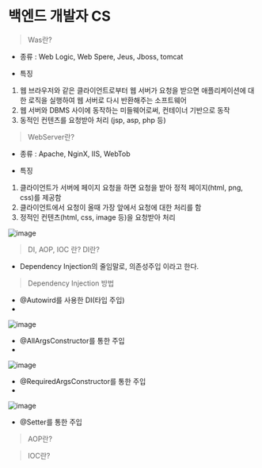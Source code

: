 # 백엔드 개발자 CS
> Was란?
- 종류 : Web Logic, Web Spere, Jeus, Jboss, tomcat

- 특징
1. 웹 브라우저와 같은 클라이언트로부터 웹 서버가 요청을 받으면 애플리케이션에 대한 로직을 실행하여 웹 서버로 다시 반환해주는 소프트웨어
2. 웹 서버와 DBMS 사이에 동작하는 미들웨어로써, 컨테이너 기반으로 동작
3. 동적인 컨텐츠를 요청받아 처리 (jsp, asp, php 등)

> WebServer란?

- 종류 : Apache, NginX, IIS, WebTob

- 특징
1. 클라이언트가 서버에 페이지 요청을 하면 요청을 받아 정적 페이지(html, png, css)를 제공함
2. 클라이언트에서 요청이 올때 가장 앞에서 요청에 대한 처리를 함
3. 정적인 컨텐츠(html, css, image 등)을 요청받아 처리

![image](https://user-images.githubusercontent.com/37327676/177281162-a244f024-29bb-4e04-8a73-de5199d93fbe.png)

> DI, AOP, IOC 란?
> DI란?
- Dependency Injection의 줄임말로, 의존성주입 이라고 한다.

> Dependency Injection 방법
- @Autowird를 사용한 DI(타입 주입)
- 
![image](https://user-images.githubusercontent.com/37327676/177284698-66e419eb-3fc7-470c-8e1a-d4320516a1c0.png)

- @AllArgsConstructor를 통한 주입
- 
![image](https://user-images.githubusercontent.com/37327676/177284776-705616ea-4520-46b1-84da-2db4498f40a9.png)

- @RequiredArgsConstructor를 통한 주입
- 
![image](https://user-images.githubusercontent.com/37327676/177283017-087062ec-ad75-44fc-aefd-2ad76968a384.png)

- @Setter를 통한 주입

> AOP란?

>IOC란?
